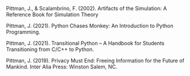Pittman, J., & Scalambrino, F. (2002). Artifacts of the Simulation: A Reference Book for Simulation Theory

Pittman, J. (2021). Python Chases Monkey: An Introduction to Python Programming.

Pittman, J. (2021). Transitional Python – A Handbook for Students Transitioning from C/C++ to Python.

Pittman, J. (2019). Privacy Must End: Freeing Information for the Future of Mankind. Inter Alia Press: Winston Salem, NC.
